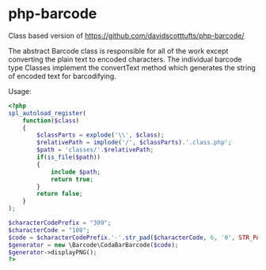 php-barcode
===========

Class based version of https://github.com/davidscotttufts/php-barcode/

The abstract Barcode class is responsible for all of the work except converting
the plain text to encoded characters. The individual barcode type Classes 
implement the convertText method which generates the string of encoded text for
barcodifying.

Usage:
```php
<?php
spl_autoload_register(
	function($class)
	{
		$classParts = explode('\\', $class);
		$relativePath = implode('/', $classParts).'.class.php';
		$path = 'classes/'.$relativePath;
		if(is_file($path))
		{
			include $path;
			return true;
		}
		return false;
	}
);

$characterCodePrefix = "309";
$characterCode = "108";
$code = $characterCodePrefix.'-'.str_pad($characterCode, 6, '0', STR_PAD_LEFT);
$generator = new \Barcode\CodaBarBarcode($code);
$generator->displayPNG();
?>
```
